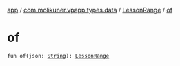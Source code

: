 [app](../../index.md) / [com.molikuner.vpapp.types.data](../index.md) / [LessonRange](index.md) / [of](./of.md)

# of

`fun of(json: `[`String`](https://kotlinlang.org/api/latest/jvm/stdlib/kotlin/-string/index.html)`): `[`LessonRange`](index.md)